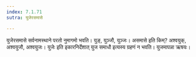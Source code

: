 ```yaml
---
index: 7.1.71
sutra: युजेरसमासे

---
```

युजेरसमासे सर्वनामस्थाने परतो नुमागमो भवति। युङ्, युञ्जौ, युञ्जः। असमासे इति किम्? अश्वयुक्, अश्वयुजौ, अश्वयुजः। युजेः इति इकारनिर्देशात् युज समाधौ इत्यस्य ग्रहणं न भवति। युजमापन्ना ऋषयः।
